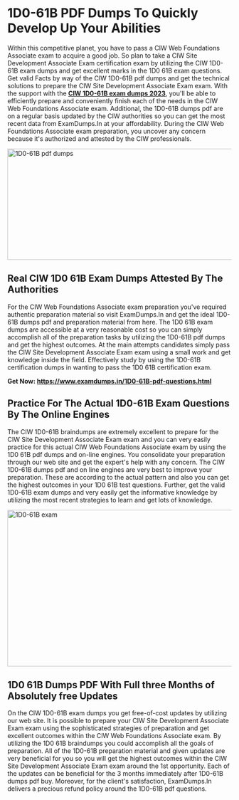 <h1><strong>1D0-61B PDF Dumps To Quickly Develop Up Your Abilities</strong></h1>
<p>Within this competitive planet, you have to pass a CIW Web Foundations Associate exam to acquire a good job. So plan to take a CIW Site Development Associate Exam certification exam by utilizing the CIW 1D0-61B exam dumps and get excellent marks in the 1D0 61B exam questions. Get valid Facts by way of the CIW 1D0-61B pdf dumps and get the technical solutions to prepare the CIW Site Development Associate Exam exam. With the support with the <strong><a href="https://www.examdumps.in/1D0-61B-pdf-questions.html">CIW 1D0-61B exam dumps 2023</a></strong>, you'll be able to efficiently prepare and conveniently finish each of the needs in the CIW Web Foundations Associate exam. Additional, the 1D0-61B dumps pdf are on a regular basis updated by the CIW authorities so you can get the most recent data from ExamDumps.In at your affordability. During the CIW Web Foundations Associate exam preparation, you uncover any concern because it's authorized and attested by the CIW professionals.</p>
<p><img src="https://i.ibb.co/zxJwW90/Copy-of-Online-Classes-Twitter-header-post-Made-with-Poster-My-Wall-1.png" alt="1D0-61B pdf dumps" width="750" height="250" /></p>
<h2><strong>Real CIW 1D0 61B Exam Dumps Attested By The Authorities</strong></h2>
<p>For the CIW Web Foundations Associate exam preparation you've required authentic preparation material so visit ExamDumps.In and get the ideal 1D0-61B dumps pdf and preparation material from here. The 1D0 61B exam dumps are accessible at a very reasonable cost so you can simply accomplish all of the preparation tasks by utilizing the 1D0-61B pdf dumps and get the highest outcomes. At the main attempts candidates simply pass the CIW Site Development Associate Exam exam using a small work and get knowledge inside the field. Effectively study by using the 1D0-61B certification dumps in wanting to pass the 1D0 61B certification exam.</p>
<p><strong>Get Now:&nbsp;<a href="https://www.examdumps.in/1D0-61B-pdf-questions.html">https://www.examdumps.in/1D0-61B-pdf-questions.html</a></strong></p>
<h2><strong>Practice For The Actual 1D0-61B Exam Questions By The Online Engines</strong></h2>
<p>The CIW 1D0-61B braindumps are extremely excellent to prepare for the CIW Site Development Associate Exam exam and you can very easily practice for this actual CIW Web Foundations Associate exam by using the 1D0 61B pdf dumps and on-line engines. You consolidate your preparation through our web site and get the expert's help with any concern. The CIW 1D0-61B dumps pdf and on line engines are very best to improve your preparation. These are according to the actual pattern and also you can get the highest outcomes in your 1D0 61B test questions. Further, get the valid 1D0-61B exam dumps and very easily get the informative knowledge by utilizing the most recent strategies to learn and get lots of knowledge.</p>
<p><a href="https://www.examdumps.in/1D0-61B-pdf-questions.html"><img src="https://i.ibb.co/QkNtdwY/Copy-of-Zoom-Online-Classes-Facebook-Share-Po-Made-with-Poster-My-Wall-1.jpg" alt="1D0-61B exam" width="670" height="352" /></a></p>
<h2><strong>1D0 61B Dumps PDF With Full three Months of Absolutely free Updates</strong></h2>
<p>On the CIW 1D0-61B exam dumps you get free-of-cost updates by utilizing our web site. It is possible to prepare your CIW Site Development Associate Exam exam using the sophisticated strategies of preparation and get excellent outcomes within the CIW Web Foundations Associate exam. By utilizing the 1D0 61B braindumps you could accomplish all the goals of preparation. All of the 1D0-61B preparation material and given updates are very beneficial for you so you will get the highest outcomes within the CIW Site Development Associate Exam exam around the 1st opportunity. Each of the updates can be beneficial for the 3 months immediately after 1D0-61B dumps pdf buy. Moreover, for the client's satisfaction, ExamDumps.In delivers a precious refund policy around the 1D0-61B pdf questions.</p>
